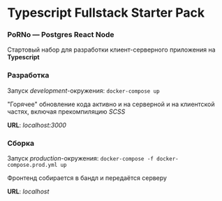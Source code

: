 # Typescript Fullstack Starter Pack
### PoRNo — Postgres React Node
Стартовый набор для разработки клиент-серверного приложения на **Typescript**

### Разработка
Запуск *development*-окружения: `docker-compose up`

"Горячее" обновление кода активно и на серверной и на клиентской частях, включая прекомпиляцию *SCSS*

**URL**: *localhost:3000*

### Сборка
Запуск *production*-окружения: `docker-compose -f docker-compose.prod.yml up`

Фронтенд собирается в бандл и передаётся серверу

**URL**: *localhost*

